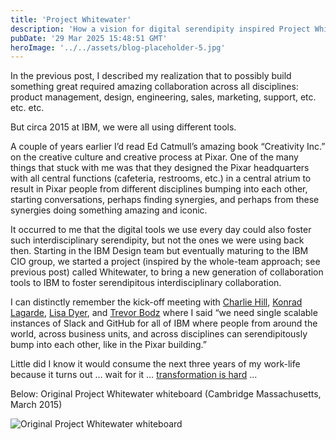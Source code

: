 ```yaml
---
title: 'Project Whitewater'
description: 'How a vision for digital serendipity inspired Project Whitewater—IBM’s bold push to unify collaboration with tools like Slack and GitHub.'
pubDate: '29 Mar 2025 15:48:51 GMT'
heroImage: '../../assets/blog-placeholder-5.jpg'
---
```


In the previous post, I described my realization that to possibly build something great required amazing collaboration across all disciplines: product management, design, engineering, sales, marketing, support, etc. etc. etc.

But circa 2015 at IBM, we were all using different tools.

A couple of years earlier I’d read Ed Catmull’s amazing book “Creativity Inc.” on the creative culture and creative process at Pixar. One of the many things that stuck with me was that they designed the Pixar headquarters with all central functions (cafeteria, restrooms, etc.) in a central atrium to result in Pixar people from different disciplines bumping into each other, starting conversations, perhaps finding synergies, and perhaps from these synergies doing something amazing and iconic.

It occurred to me that the digital tools we use every day could also foster such interdisciplinary serendipity, but not the ones we were using back then. Starting in the IBM Design team but eventually maturing to the IBM CIO group, we started a project (inspired by the whole-team approach; see previous post) called Whitewater, to bring a new generation of collaboration tools to IBM to foster serendipitous interdisciplinary collaboration.

I can distinctly remember the kick-off meeting with [Charlie Hill](https://www.linkedin.com/in/charliehill/), [Konrad Lagarde](https://www.linkedin.com/in/konrad-lagarde-40aaa41/), [Lisa Dyer](https://www.linkedin.com/in/lisadyer/), and [Trevor Bodz](https://www.linkedin.com/in/trevorbodz/) where I said “we need single scalable instances of Slack and GitHub for all of IBM where people from around the world, across business units, and across disciplines can serendipitously bump into each other, like in the Pixar building.”

Little did I know it would consume the next three years of my work-life because it turns out … wait for it … [transformation is hard](../strategy-09-it-turns-out-transformation-is-hard/) …

Below: Original Project Whitewater whiteboard (Cambridge Massachusetts, March 2015)

![Original Project Whitewater whiteboard](/astro/images/strategy-08/original-whitewater-whiteboard.jpg)

